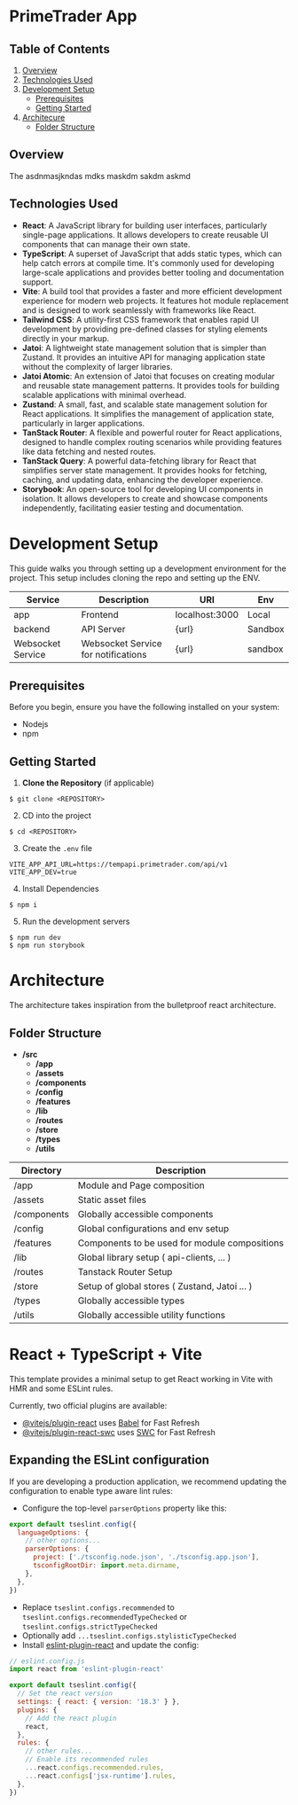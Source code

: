 # PrimeTrader App

## Table of Contents
1. [Overview](#overview)
2. [Technologies Used](#technologies-used)
3. [Development Setup](#development-setup)
   - [Prerequisites](#prerequisites)
   - [Getting Started](#getting-started)
4. [Architecure](#architecture)
   - [Folder Structure](#folder-structure)

## Overview
The asdnmasjkndas mdks maskdm sakdm askmd 

## Technologies Used

- **React**: A JavaScript library for building user interfaces, particularly single-page applications. It allows developers to create reusable UI components that can manage their own state.
- **TypeScript**: A superset of JavaScript that adds static types, which can help catch errors at compile time. It's commonly used for developing large-scale applications and provides better tooling and documentation support.
- **Vite**: A build tool that provides a faster and more efficient development experience for modern web projects. It features hot module replacement and is designed to work seamlessly with frameworks like React.
- **Tailwind CSS**: A utility-first CSS framework that enables rapid UI development by providing pre-defined classes for styling elements directly in your markup.
- **Jatoi**: A lightweight state management solution that is simpler than Zustand. It provides an intuitive API for managing application state without the complexity of larger libraries.
- **Jatoi Atomic**: An extension of Jatoi that focuses on creating modular and reusable state management patterns. It provides tools for building scalable applications with minimal overhead.
- **Zustand**: A small, fast, and scalable state management solution for React applications. It simplifies the management of application state, particularly in larger applications.
- **TanStack Router**: A flexible and powerful router for React applications, designed to handle complex routing scenarios while providing features like data fetching and nested routes.
- **TanStack Query**: A powerful data-fetching library for React that simplifies server state management. It provides hooks for fetching, caching, and updating data, enhancing the developer experience.
- **Storybook**: An open-source tool for developing UI components in isolation. It allows developers to create and showcase components independently, facilitating easier testing and documentation.

# Development Setup
This guide walks you through setting up a development environment for the project. This setup includes cloning the repo and setting up the ENV.

| Service        | Description                | URI                     | Env          |
|----------------|----------------------------|-------------------------|--------------|
| app            | Frontend                 | localhost:3000          | Local       |
| backend     | API Server       | {url}          |  Sandbox       |
| Websocket Service     | Websocket Service for notifications | {url}          | sandbox       |

## Prerequisites
Before you begin, ensure you have the following installed on your system:
* Nodejs
* npm

## Getting Started
1. **Clone the Repository** (if applicable)
```shell
$ git clone <REPOSITORY>
```
2. CD into the project
```shell
$ cd <REPOSITORY>
```
3. Create the `.env` file
```env
VITE_APP_API_URL=https://tempapi.primetrader.com/api/v1
VITE_APP_DEV=true
```
4. Install Dependencies
```shell
$ npm i
```
5. Run the development servers
```
$ npm run dev
$ npm run storybook
```

# Architecture

The architecture takes inspiration from the bulletproof react architecture.

## Folder Structure
- **/src**
  - **/app**
  - **/assets**
  - **/components**
  - **/config**
  - **/features**
  - **/lib**
  - **/routes**
  - **/store**
  - **/types**
  - **/utils**

| Directory         | Description                                          |
|-------------------|---------------------------------------------         |
| /app              | Module and Page composition                          |
| /assets           | Static asset files                                   |
| /components       | Globally accessible components                       |
| /config           | Global configurations and env setup                  |
| /features         | Components to be used for module compositions        |
| /lib              | Global library setup ( api-clients, ... )            |
| /routes           | Tanstack Router Setup                                |
| /store            | Setup of global stores ( Zustand, Jatoi ... )        |
| /types            | Globally accessible types                            |
| /utils            | Globally accessible utility functions                |

# React + TypeScript + Vite

This template provides a minimal setup to get React working in Vite with HMR and some ESLint rules.

Currently, two official plugins are available:

- [@vitejs/plugin-react](https://github.com/vitejs/vite-plugin-react/blob/main/packages/plugin-react/README.md) uses [Babel](https://babeljs.io/) for Fast Refresh
- [@vitejs/plugin-react-swc](https://github.com/vitejs/vite-plugin-react-swc) uses [SWC](https://swc.rs/) for Fast Refresh

## Expanding the ESLint configuration

If you are developing a production application, we recommend updating the configuration to enable type aware lint rules:

- Configure the top-level `parserOptions` property like this:

```js
export default tseslint.config({
  languageOptions: {
    // other options...
    parserOptions: {
      project: ['./tsconfig.node.json', './tsconfig.app.json'],
      tsconfigRootDir: import.meta.dirname,
    },
  },
})
```

- Replace `tseslint.configs.recommended` to `tseslint.configs.recommendedTypeChecked` or `tseslint.configs.strictTypeChecked`
- Optionally add `...tseslint.configs.stylisticTypeChecked`
- Install [eslint-plugin-react](https://github.com/jsx-eslint/eslint-plugin-react) and update the config:

```js
// eslint.config.js
import react from 'eslint-plugin-react'

export default tseslint.config({
  // Set the react version
  settings: { react: { version: '18.3' } },
  plugins: {
    // Add the react plugin
    react,
  },
  rules: {
    // other rules...
    // Enable its recommended rules
    ...react.configs.recommended.rules,
    ...react.configs['jsx-runtime'].rules,
  },
})
```
